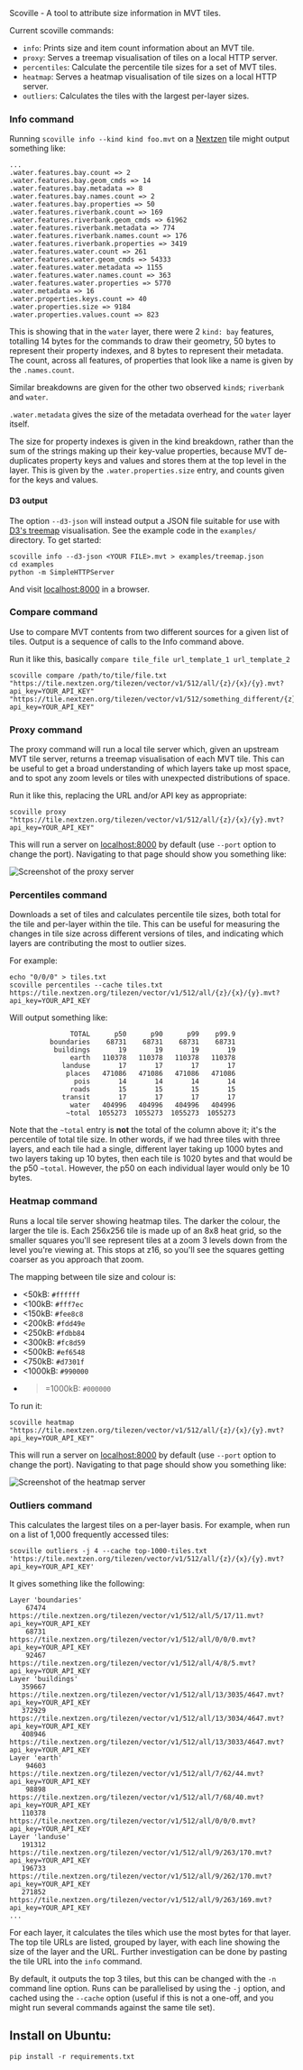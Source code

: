 Scoville - A tool to attribute size information in MVT tiles.

Current scoville commands:

* `info`: Prints size and item count information about an MVT tile.
* `proxy`: Serves a treemap visualisation of tiles on a local HTTP server.
* `percentiles`: Calculate the percentile tile sizes for a set of MVT tiles.
* `heatmap`: Serves a heatmap visualisation of tile sizes on a local HTTP server.
* `outliers`: Calculates the tiles with the largest per-layer sizes.

### Info command ###

Running `scoville info --kind kind foo.mvt` on a [Nextzen](https://nextzen.org) tile might output something like:

```
...
.water.features.bay.count => 2
.water.features.bay.geom_cmds => 14
.water.features.bay.metadata => 8
.water.features.bay.names.count => 2
.water.features.bay.properties => 50
.water.features.riverbank.count => 169
.water.features.riverbank.geom_cmds => 61962
.water.features.riverbank.metadata => 774
.water.features.riverbank.names.count => 176
.water.features.riverbank.properties => 3419
.water.features.water.count => 261
.water.features.water.geom_cmds => 54333
.water.features.water.metadata => 1155
.water.features.water.names.count => 363
.water.features.water.properties => 5770
.water.metadata => 16
.water.properties.keys.count => 40
.water.properties.size => 9184
.water.properties.values.count => 823
```

This is showing that in the `water` layer, there were 2 `kind: bay` features, totalling 14 bytes for the commands to draw their geometry, 50 bytes to represent their property indexes, and 8 bytes to represent their metadata. The count, across all features, of properties that look like a name is given by the `.names.count`.

Similar breakdowns are given for the other two observed `kind`s; `riverbank` and `water`.

`.water.metadata` gives the size of the metadata overhead for the `water` layer itself.

The size for property indexes is given in the kind breakdown, rather than the sum of the strings making up their key-value properties, because MVT de-duplicates property keys and values and stores them at the top level in the layer. This is given by the `.water.properties.size` entry, and counts given for the keys and values.

#### D3 output ####

The option `--d3-json` will instead output a JSON file suitable for use with [D3's treemap](https://bl.ocks.org/mbostock/4063582) visualisation. See the example code in the `examples/` directory. To get started:

```
scoville info --d3-json <YOUR FILE>.mvt > examples/treemap.json
cd examples
python -m SimpleHTTPServer
```

And visit [localhost:8000](http://localhost:8000) in a browser.

### Compare command ###

Use to compare MVT contents from two different sources for a given list of tiles.  Output is a sequence of calls to the Info command above.

Run it like this, basically `compare tile_file url_template_1 url_template_2`

```
scoville compare /path/to/tile/file.txt "https://tile.nextzen.org/tilezen/vector/v1/512/all/{z}/{x}/{y}.mvt?api_key=YOUR_API_KEY" "https://tile.nextzen.org/tilezen/vector/v1/512/something_different/{z}/{x}/{y}.mvt?api_key=YOUR_API_KEY"
```

### Proxy command ###

The proxy command will run a local tile server which, given an upstream MVT tile server, returns a treemap visualisation of each MVT tile. This can be useful to get a broad understanding of which layers take up most space, and to spot any zoom levels or tiles with unexpected distributions of space.

Run it like this, replacing the URL and/or API key as appropriate:

```
scoville proxy "https://tile.nextzen.org/tilezen/vector/v1/512/all/{z}/{x}/{y}.mvt?api_key=YOUR_API_KEY"
```

This will run a server on [localhost:8000](http://localhost:8000) by default (use `--port` option to change the port). Navigating to that page should show you something like:

![Screenshot of the proxy server](doc/proxy_screenshot.png)

### Percentiles command ###

Downloads a set of tiles and calculates percentile tile sizes, both total for the tile and per-layer within the tile. This can be useful for measuring the changes in tile size across different versions of tiles, and indicating which layers are contributing the most to outlier sizes.

For example:

```
echo "0/0/0" > tiles.txt
scoville percentiles --cache tiles.txt https://tile.nextzen.org/tilezen/vector/v1/512/all/{z}/{x}/{y}.mvt?api_key=YOUR_API_KEY
```

Will output something like:

```
               TOTAL      p50      p90      p99    p99.9
          boundaries    68731    68731    68731    68731
           buildings       19       19       19       19
               earth   110378   110378   110378   110378
             landuse       17       17       17       17
              places   471086   471086   471086   471086
                pois       14       14       14       14
               roads       15       15       15       15
             transit       17       17       17       17
               water   404996   404996   404996   404996
              ~total  1055273  1055273  1055273  1055273
```

Note that the `~total` entry is **not** the total of the column above it; it's the percentile of total tile size. In other words, if we had three tiles with three layers, and each tile had a single, different layer taking up 1000 bytes and two layers taking up 10 bytes, then each tile is 1020 bytes and that would be the p50 `~total`. However, the p50 on each individual layer would only be 10 bytes.


### Heatmap command ###

Runs a local tile server showing heatmap tiles. The darker the colour, the larger the tile is. Each 256x256 tile is made up of an 8x8 heat grid, so the smaller squares you'll see represent tiles at a zoom 3 levels down from the level you're viewing at. This stops at z16, so you'll see the squares getting coarser as you approach that zoom.

The mapping between tile size and colour is:

 * <50kB: `#ffffff`
 * <100kB: `#fff7ec`
 * <150kB: `#fee8c8`
 * <200kB: `#fdd49e`
 * <250kB: `#fdbb84`
 * <300kB: `#fc8d59`
 * <500kB: `#ef6548`
 * <750kB: `#d7301f`
 * <1000kB: `#990000`
 * >=1000kB: `#000000`

To run it:

```
scoville heatmap "https://tile.nextzen.org/tilezen/vector/v1/512/all/{z}/{x}/{y}.mvt?api_key=YOUR_API_KEY"
```

This will run a server on [localhost:8000](http://localhost:8000) by default (use `--port` option to change the port). Navigating to that page should show you something like:

![Screenshot of the heatmap server](doc/heatmap_screenshot.png)


### Outliers command ###

This calculates the largest tiles on a per-layer basis. For example, when run on a list of 1,000 frequently accessed tiles:

```
scoville outliers -j 4 --cache top-1000-tiles.txt 'https://tile.nextzen.org/tilezen/vector/v1/512/all/{z}/{x}/{y}.mvt?api_key=YOUR_API_KEY'
```

It gives something like the following:

```
Layer 'boundaries'
    67474 https://tile.nextzen.org/tilezen/vector/v1/512/all/5/17/11.mvt?api_key=YOUR_API_KEY
    68731 https://tile.nextzen.org/tilezen/vector/v1/512/all/0/0/0.mvt?api_key=YOUR_API_KEY
    92467 https://tile.nextzen.org/tilezen/vector/v1/512/all/4/8/5.mvt?api_key=YOUR_API_KEY
Layer 'buildings'
   359667 https://tile.nextzen.org/tilezen/vector/v1/512/all/13/3035/4647.mvt?api_key=YOUR_API_KEY
   372929 https://tile.nextzen.org/tilezen/vector/v1/512/all/13/3034/4647.mvt?api_key=YOUR_API_KEY
   408946 https://tile.nextzen.org/tilezen/vector/v1/512/all/13/3033/4647.mvt?api_key=YOUR_API_KEY
Layer 'earth'
    94603 https://tile.nextzen.org/tilezen/vector/v1/512/all/7/62/44.mvt?api_key=YOUR_API_KEY
    98898 https://tile.nextzen.org/tilezen/vector/v1/512/all/7/68/40.mvt?api_key=YOUR_API_KEY
   110378 https://tile.nextzen.org/tilezen/vector/v1/512/all/0/0/0.mvt?api_key=YOUR_API_KEY
Layer 'landuse'
   191312 https://tile.nextzen.org/tilezen/vector/v1/512/all/9/263/170.mvt?api_key=YOUR_API_KEY
   196733 https://tile.nextzen.org/tilezen/vector/v1/512/all/9/262/170.mvt?api_key=YOUR_API_KEY
   271852 https://tile.nextzen.org/tilezen/vector/v1/512/all/9/263/169.mvt?api_key=YOUR_API_KEY
...
```

For each layer, it calculates the tiles which use the most bytes for that layer. The top tile URLs are listed, grouped by layer, with each line showing the size of the layer and the URL. Further investigation can be done by pasting the tile URL into the `info` command.

By default, it outputs the top 3 tiles, but this can be changed with the `-n` command line option. Runs can be parallelised by using the `-j` option, and cached using the `--cache` option (useful if this is not a one-off, and you might run several commands against the same tile set).

## Install on Ubuntu:

```
pip install -r requirements.txt
```
